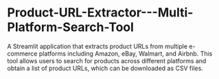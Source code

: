# Product-URL-Extractor---Multi-Platform-Search-Tool
A Streamlit application that extracts product URLs from multiple e-commerce platforms including Amazon, eBay, Walmart, and Airbnb. This tool allows users to search for products across different platforms and obtain a list of product URLs, which can be downloaded as CSV files.
